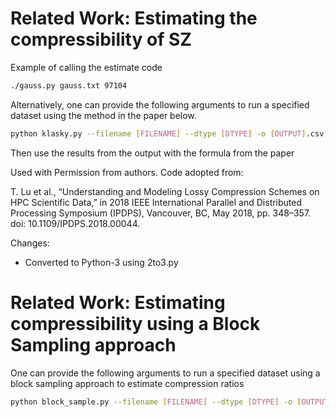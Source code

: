 # Related Work: Estimating the compressibility of SZ

Example of calling the estimate code

```bash
./gauss.py gauss.txt 97104
```

Alternatively, one can provide the following arguments to run a specified dataset using the method in the paper below.
```bash 
python klasky.py --filename [FILENAME] --dtype [DTYPE] -o [OUTPUT].csv -d [DIM0] -d [DIM1] -d [DIM2] 
```

Then use the results from the output with the formula from the paper

Used with Permission from authors.  Code adopted from:

T. Lu et al., “Understanding and Modeling Lossy Compression Schemes on HPC Scientific Data,” in 2018 IEEE International Parallel and Distributed Processing Symposium (IPDPS), Vancouver, BC, May 2018, pp. 348–357. doi: 10.1109/IPDPS.2018.00044.

Changes:

+ Converted to Python-3 using 2to3.py


# Related Work: Estimating compressibility using a Block Sampling approach

One can provide the following arguments to run a specified dataset using a block sampling approach to estimate compression ratios
```bash 
python block_sample.py --filename [FILENAME] --dtype [DTYPE] -o [OUTPUT].csv -d [DIM0] -d [DIM1] -d [DIM2] 
```